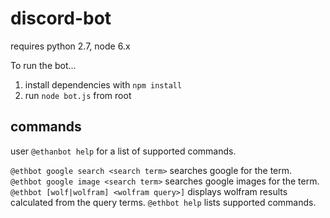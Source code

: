 # discord-bot

requires python 2.7, node 6.x

To run the bot...
1. install dependencies with `npm install`
2. run `node bot.js` from root


## commands
user `@ethanbot help` for a list of supported commands.


`@ethbot google search <search term>` searches google for the term.
`@ethbot google image <search term>` searches google images for the term.
`@ethbot [wolf|wolfram] <wolfram query>]` displays wolfram results calculated from the query terms.
`@ethbot help` lists supported commands.
